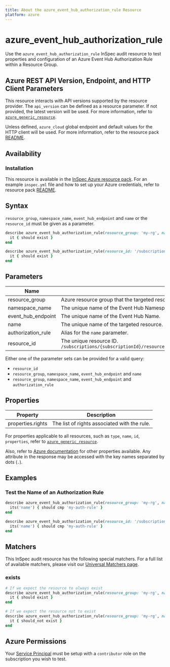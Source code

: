 ```yaml
---
title: About the azure_event_hub_authorization_rule Resource
platform: azure
---
```


# azure_event_hub_authorization_rule

Use the `azure_event_hub_authorization_rule` InSpec audit resource to test properties and configuration of an Azure Event Hub Authorization Rule within a Resource Group.

## Azure REST API Version, Endpoint, and HTTP Client Parameters

This resource interacts with API versions supported by the resource provider.
The `api_version` can be defined as a resource parameter.
If not provided, the latest version will be used.
For more information, refer to [`azure_generic_resource`](azure_generic_resource.md).

Unless defined, `azure_cloud` global endpoint and default values for the HTTP client will be used.
For more information, refer to the resource pack [README](../../README.md).

## Availability

### Installation

This resource is available in the [InSpec Azure resource pack](https://github.com/inspec/inspec-azure). 
For an example `inspec.yml` file and how to set up your Azure credentials, refer to resource pack [README](../../README.md#Service-Principal).

## Syntax

`resource_group`, `namespace_name`, `event_hub_endpoint` and `name` or the `resource_id` must be given as a parameter.
```ruby
describe azure_event_hub_authorization_rule(resource_group: 'my-rg', namespace_name: 'my-event-hub-ns', event_hub_endpoint: 'myeventhub', name: 'my-auth-rule') do
  it { should exist }
end
```
```ruby
describe azure_event_hub_authorization_rule(resource_id: '/subscriptions/{subscriptionId}/resourceGroups/{resourceGroupName}/providers/Microsoft.EventHub/namespaces/{namespaceName}/eventhubs/{eventHubName}/authorizationRules/{authorizationRuleName}') do
  it { should exist }
end
```
## Parameters

| Name                           | Description                                                                       |
|--------------------------------|-----------------------------------------------------------------------------------|
| resource_group                 | Azure resource group that the targeted resource resides in. `resource-group-name` |
| namespace_name                 | The unique name of the Event Hub Namespace.                                       |
| event_hub_endpoint             | The unique name of the Event Hub Name.                                            |
| name                           | The unique name of the targeted resource. `resource-name`                         |
| authorization_rule             | Alias for the `name` parameter.                                                   |
| resource_id                    | The unique resource ID. `/subscriptions/{subscriptionId}/resourceGroups/{resourceGroupName}/providers/Microsoft.EventHub/namespaces/{namespaceName}/eventhubs/{eventHubName}/authorizationRules/{authorizationRuleName}` |

Either one of the parameter sets can be provided for a valid query:
- `resource_id`
- `resource_group`, `namespace_name`, `event_hub_endpoint` and `name`
- `resource_group`, `namespace_name`, `event_hub_endpoint` and `authorization_rule`

## Properties

| Property          | Description |
|-------------------|-------------|
| properties.rights | The list of rights associated with the rule. |

For properties applicable to all resources, such as `type`, `name`, `id`, `properties`, refer to [`azure_generic_resource`](azure_generic_resource.md#properties).

Also, refer to [Azure documentation](https://docs.microsoft.com/en-us/rest/api/eventhub/2017-04-01/authorization%20rules%20-%20event%20hubs/getauthorizationrule) for other properties available. 
Any attribute in the response may be accessed with the key names separated by dots (`.`).

## Examples

### Test the Name of an Authorization Rule
```ruby
describe azure_event_hub_authorization_rule(resource_group: 'my-rg', namespace_name: 'my-event-hub-ns', event_hub_endpoint: 'myeventhub', name: 'my-auth-rule') do
  its('name') { should cmp 'my-auth-rule' }
end
```
```ruby
describe azure_event_hub_authorization_rule(resource_id: '/subscriptions/{subscriptionId}/resourceGroups/{resourceGroupName}/providers/Microsoft.EventHub/namespaces/{namespaceName}/eventhubs/{eventHubName}/authorizationRules/{authorizationRuleName}') do
  its('name') { should cmp 'my-auth-rule' }
end
```
## Matchers

This InSpec audit resource has the following special matchers. For a full list of available matchers, please visit our [Universal Matchers page](https://docs.chef.io/inspec/matchers/).

### exists
```ruby
# If we expect the resource to always exist
describe azure_event_hub_authorization_rule(resource_group: 'my-rg', namespace_name: 'my-event-hub-ns', event_hub_endpoint: 'myeventhub', name: 'my-auth-rule') do
  it { should exist }
end

# If we expect the resource not to exist
describe azure_event_hub_authorization_rule(resource_group: 'my-rg', namespace_name: 'my-event-hub-ns', event_hub_endpoint: 'myeventhub', name: 'my-auth-rule') do
  it { should_not exist }
end
```
## Azure Permissions

Your [Service Principal](https://docs.microsoft.com/en-us/azure/azure-resource-manager/resource-group-create-service-principal-portal) must be setup with a `contributor` role on the subscription you wish to test.
